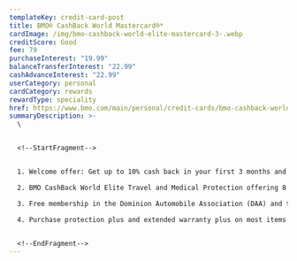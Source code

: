 ```yaml
---
templateKey: credit-card-post
title: BMO® CashBack World Mastercard®*
cardImage: /img/bmo-cashback-world-elite-mastercard-3-.webp
creditScore: Good
fee: 79
purchaseInterest: "19.99"
balanceTransferInterest: "22.99"
cashAdvanceInterest: "22.99"
userCategory: personal
cardCategory: rewards
rewardType: speciality
href: https://www.bmo.com/main/personal/credit-cards/bmo-cashback-world-elite-mastercard/
summaryDescription: >-
  \


  <!--StartFragment-->


  1. Welcome offer: Get up to 10% cash back in your first 3 months and the $120 annual fee waived in the first year.\

  2. BMO CashBack World Elite Travel and Medical Protection offering 8 day Out of Province / Out of Country Emergency Medical protection up to $2MM, Collision Damage Waiver on rental cars, and more.\

  3. Free membership in the Dominion Automobile Association (DAA) and the benefits of their BMO Roadside Assistance Program (Basic Coverage)\

  4. Purchase protection plus and extended warranty plus on most items bought with your card


  <!--EndFragment-->
---
```

